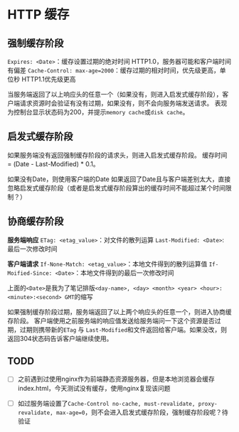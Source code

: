 # HTTP 缓存
## 强制缓存阶段
`Expires: <Date>`：缓存设置过期的绝对时间 HTTP1.0，服务器可能和客户端时间有偏差
`Cache-Control: max-age=2000`：缓存过期的相对时间，优先级更高，单位秒 HTTP1.1优先级更高

当服务端返回了以上响应头的任意一个（如果没有，则进入启发式缓存阶段），客户端请求资源时会验证有没有过期，如果没有，则不会向服务端发送请求。
表现为控制台显示状态码为200，并提示`memory cache`或`disk cache`。

## 启发式缓存阶段
如果服务端没有返回强制缓存阶段的请求头，则进入启发式缓存阶段。
缓存时间 = (Date - Last-Modified) * 0.1。

如果没有Date，则使用客户端的Date
如果返回了Date且与客户端差别太大，直接忽略启发式缓存阶段（或者是启发式缓存阶段算出的缓存时间不能超过某个时间限制？）

## 协商缓存阶段
**服务端响应**
`ETag: <etag_value>`：对文件的散列运算
`Last-Modified: <Date>`: 最后一次修改时间

**客户端请求**
`If-None-Match: <etag_value>`：本地文件得到的散列运算值
`If-Moified-Since: <Date>`：本地文件得到的最后一次修改时间

上面的`<Date>`是我为了笔记排版`<day-name>, <day> <month> <year> <hour>:<minute>:<second> GMT`的缩写

如果强制缓存阶段过期，服务端返回了以上两个响应头的任意一个，则进入协商缓存阶段。
客户端使用之前服务端的响应值发送给服务端问一下这个资源是否过期，过期则携带新的`ETag` 与 `Last-Modified`和文件返回给客户端。如果没改，则返回304状态码告诉客户端继续使用。


## TODD
- [ ] 之前遇到过使用nginx作为前端静态资源服务器，但是本地浏览器会缓存 index.html，今天测试没有缓存，使用nginx复现该问题
- [ ] 如过服务端设置了`Cache-Control no-cache, must-revalidate, proxy-revalidate, max-age=0`，则不会进入启发式缓存阶段，强制缓存阶段呢？待验证


